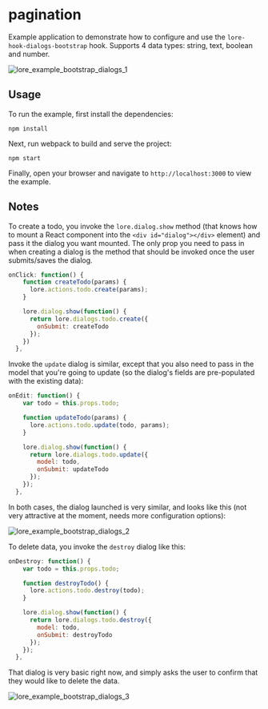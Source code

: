 # pagination

Example application to demonstrate how to configure and use the `lore-hook-dialogs-bootstrap` hook. Supports 4 data types: string, text, boolean and number.

![lore_example_bootstrap_dialogs_1](https://cloud.githubusercontent.com/assets/2637399/17275569/8ec4bad8-56c1-11e6-8493-4c52a1ebdbaa.png)


## Usage

To run the example, first install the dependencies:

```
npm install
```

Next, run webpack to build and serve the project:

```
npm start
```

Finally, open your browser and navigate to `http://localhost:3000` to view the example.

## Notes

To create a todo, you invoke the `lore.dialog.show` method (that knows how to mount a React component into the `<div id="dialog"></div>` element) and pass it the dialog you want mounted. The only prop you need to pass in when creating a dialog is the method that should be invoked once the user submits/saves the dialog.

```js
onClick: function() {
    function createTodo(params) {
      lore.actions.todo.create(params);
    }

    lore.dialog.show(function() {
      return lore.dialogs.todo.create({
        onSubmit: createTodo
      });
    })
  },
```

Invoke the `update` dialog is similar, except that you also need to pass in the model that you're going to update (so the dialog's fields are pre-populated with the existing data):

```js
onEdit: function() {
    var todo = this.props.todo;

    function updateTodo(params) {
      lore.actions.todo.update(todo, params);
    }

    lore.dialog.show(function() {
      return lore.dialogs.todo.update({
        model: todo,
        onSubmit: updateTodo
      });
    });
  },
```

In both cases, the dialog launched is very similar, and looks like this (not very attractive at the moment, needs more configuration options):

![lore_example_bootstrap_dialogs_2](https://cloud.githubusercontent.com/assets/2637399/17275573/953c2d24-56c1-11e6-8bd7-78120db25689.png)

To delete data, you invoke the `destroy` dialog like this:

```js
onDestroy: function() {
    var todo = this.props.todo;

    function destroyTodo() {
      lore.actions.todo.destroy(todo);
    }

    lore.dialog.show(function() {
      return lore.dialogs.todo.destroy({
        model: todo,
        onSubmit: destroyTodo
      });
    });
  },
```

That dialog is very basic right now, and simply asks the user to confirm that they would like to delete the data.

![lore_example_bootstrap_dialogs_3](https://cloud.githubusercontent.com/assets/2637399/17275574/99ecbd48-56c1-11e6-853d-617fcc6c0ee3.png)
